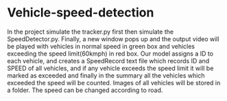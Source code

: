 # Vehicle-speed-detection
In the project simulate the tracker.py first then simulate the SpeedDetector.py. Finally, a new window pops up and the output video will be played with vehicles in normal speed in green box and vehicles exceeding the speed limit(60kmph) in red box.
Our model assigns a ID to each vehicle, and creates a SpeedRecord text file which records ID and SPEED of all vehicles, and if any vehicle exceeds the speed limit it will be marked as exceeded and finally in the summary all the vehicles which exceeded the speed will be counted. 
Images of all vehicles will be stored in a folder.
The speed can be changed according to road.
